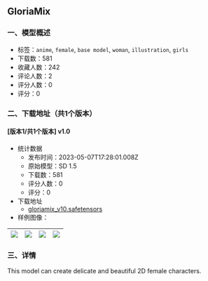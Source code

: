 ## GloriaMix
### 一、模型概述

- 标签：`anime`, `female`, `base model`, `woman`, `illustration`, `girls`
- 下载数：581
- 收藏人数：242
- 评论人数：2
- 评分人数：0
- 评分：0

### 二、下载地址（共1个版本）

#### [版本1/共1个版本] v1.0

- 统计数据
  - 发布时间：2023-05-07T17:28:01.008Z
  - 原始模型：SD 1.5
  - 下载数：581
  - 评分人数：0
  - 评分：0
- 下载地址
  - [gloriamix_v10.safetensors](https://civitai.com/api/download/models/64980)
- 样例图像：

| <img src="https://image.civitai.com/xG1nkqKTMzGDvpLrqFT7WA/eab32a03-d461-4215-9fdd-9749cdcbf889/width=450/719331.jpeg" /> | <img src="https://image.civitai.com/xG1nkqKTMzGDvpLrqFT7WA/c423fbdf-a3d3-4108-b43c-c6db36e1493e/width=450/719330.jpeg" /> | <img src="https://image.civitai.com/xG1nkqKTMzGDvpLrqFT7WA/7e616c79-41eb-4113-9e0a-155f3294c693/width=450/719333.jpeg" /> | <img src="https://image.civitai.com/xG1nkqKTMzGDvpLrqFT7WA/41bdc7da-e81e-448b-8154-6cef0f1bf9eb/width=450/719334.jpeg" /> |
| ---- | ---- | ---- | ---- |


### 三、详情
<p>This model can create delicate and beautiful 2D female characters.</p>